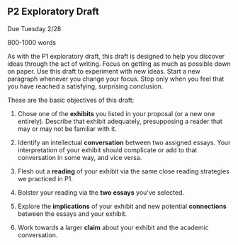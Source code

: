## P2 Exploratory Draft

Due Tuesday 2/28

800-1000 words

As with the P1 exploratory draft, this draft is designed to help you discover ideas through the act of writing. Focus on getting as much as possible down on paper. Use this draft to experiment with new ideas. Start a new paragraph whenever you change your focus. Stop only when you feel that you have reached a satisfying, surprising conclusion.

These are the basic objectives of this draft:

1. Chose one of the **exhibits** you listed in your proposal (or a new one entirely). Describe that exhibit adequately, presupposing a reader that may or may not be familiar with it.

2. Identify an intellectual **conversation** between two assigned essays. Your interpretation of your exhibit should complicate or add to that conversation in some way, and vice versa.

3. Flesh out a **reading** of your exhibit via the same close reading strategies we practiced in P1.

4. Bolster your reading via the **two essays** you've selected.

5. Explore the **implications** of your exhibit and new potential **connections** between the essays and your exhibit.

6. Work towards a larger **claim** about your exhibit and the academic conversation.
